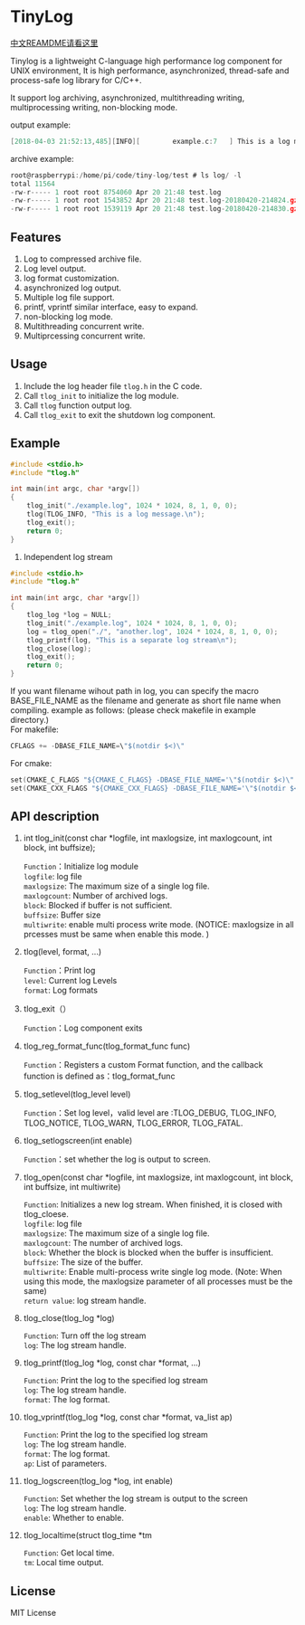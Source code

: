 # TinyLog

[中文REAMDME请看这里](README_zh-CN.md)

Tinylog is a lightweight C-language high performance log component for UNIX environment, It is high performance, asynchronized, thread-safe and process-safe log library for C/C++.

It support log archiving, asynchronized, multithreading writing, multiprocessing writing, non-blocking mode.  

output example:

```C
[2018-04-03 21:52:13,485][INFO][        example.c:7   ] This is a log message.
```

archive example:  

```C
root@raspberrypi:/home/pi/code/tiny-log/test # ls log/ -l
total 11564
-rw-r----- 1 root root 8754060 Apr 20 21:48 test.log
-rw-r----- 1 root root 1543852 Apr 20 21:48 test.log-20180420-214824.gz
-rw-r----- 1 root root 1539119 Apr 20 21:48 test.log-20180420-214830.gz
```

## Features

1. Log to compressed archive file.
2. Log level output.
3. log format customization.
4. asynchronized log output.
5. Multiple log file support.
6. printf, vprintf similar interface, easy to expand.
7. non-blocking log mode.
8. Multithreading concurrent write.
9. Multiprcessing concurrent write.

## Usage

1. Include the log header file `tlog.h` in the C code.
2. Call `tlog_init` to initialize the log module.
3. Call `tlog` function output log.
4. Call `tlog_exit` to exit the shutdown log component.

## Example

```C
#include <stdio.h>
#include "tlog.h"

int main(int argc, char *argv[]) 
{
    tlog_init("./example.log", 1024 * 1024, 8, 1, 0, 0);
    tlog(TLOG_INFO, "This is a log message.\n");
    tlog_exit();
    return 0;
}
```

1. Independent log stream

```C
#include <stdio.h>
#include "tlog.h"

int main(int argc, char *argv[])
{
    tlog_log *log = NULL;
    tlog_init("./example.log", 1024 * 1024, 8, 1, 0, 0);
    log = tlog_open("./", "another.log", 1024 * 1024, 8, 1, 0, 0);
    tlog_printf(log, "This is a separate log stream\n");
    tlog_close(log);
    tlog_exit();
    return 0;
}
```

If you want filename wihout path in log, you can specify the macro BASE_FILE_NAME as the filename and generate as short file name when compiling. example as follows: (please check makefile in example directory.)  
For makefile:

```C
CFLAGS += -DBASE_FILE_NAME=\"$(notdir $<)\"
```

For cmake:

```C
set(CMAKE_C_FLAGS "${CMAKE_C_FLAGS} -DBASE_FILE_NAME='\"$(notdir $<)\"'")
set(CMAKE_CXX_FLAGS "${CMAKE_CXX_FLAGS} -DBASE_FILE_NAME='\"$(notdir $<)\"'")
```

## API description

1. int tlog_init(const char *logfile, int maxlogsize, int maxlogcount, int block, int buffsize);

    `Function`：Initialize log module  
    `logfile`: log file  
    `maxlogsize`: The maximum size of a single log file.  
    `maxlogcount`: Number of archived logs.  
    `block`: Blocked if buffer is not sufficient.  
    `buffsize`: Buffer size  
    `multiwrite`: enable multi process write mode. (NOTICE: maxlogsize in all prcesses must be same when enable this mode. )  

1. tlog(level, format, ...)  

    `Function`：Print log  
    `level`: Current log Levels  
    `format`: Log formats  

1. tlog_exit（）  

    `Function`：Log component exits  

1. tlog_reg_format_func(tlog_format_func func)  

    `Function`：Registers a custom Format function, and the callback function is defined as：tlog_format_func  

1. tlog_setlevel(tlog_level level)  

    `Function`：Set log level，valid level are :TLOG_DEBUG, TLOG_INFO, TLOG_NOTICE, TLOG_WARN, TLOG_ERROR, TLOG_FATAL.

1. tlog_setlogscreen(int enable)  

    `Function`：set whether the log is output to screen.  

1. tlog_open(const char *logfile, int maxlogsize, int maxlogcount, int block, int buffsize, int multiwrite)  

    `Function`: Initializes a new log stream. When finished, it is closed with tlog_cloese.  
    `logfile`: log file  
    `maxlogsize`: The maximum size of a single log file.  
    `maxlogcount`: The number of archived logs.  
    `block`: Whether the block is blocked when the buffer is insufficient.  
    `buffsize`: The size of the buffer.  
    `multiwrite`: Enable multi-process write single log mode. (Note: When using this mode, the maxlogsize parameter of all processes must be the same)  
    `return value`: log stream handle.  

1. tlog_close(tlog_log *log)  

    `Function`: Turn off the log stream  
    `log`: The log stream handle.  

1. tlog_printf(tlog_log *log, const char *format, ...) 

    `Function`: Print the log to the specified log stream  
    `log`: The log stream handle.  
    `format`: The log format.  

1. tlog_vprintf(tlog_log *log, const char *format, va_list ap)  

    `Function`: Print the log to the specified log stream  
    `log`: The log stream handle.  
    `format`: The log format.  
    `ap`: List of parameters.  

1. tlog_logscreen(tlog_log *log, int enable)  

    `Function`: Set whether the log stream is output to the screen  
    `log`: The log stream handle.  
    `enable`: Whether to enable.  

1. tlog_localtime(struct tlog_time *tm

    `Function`: Get local time.  
    `tm`: Local time output.  

## License

MIT License
